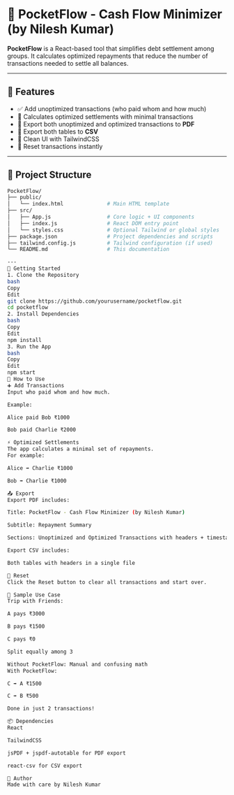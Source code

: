 # 💸 PocketFlow - Cash Flow Minimizer (by Nilesh Kumar)

**PocketFlow** is a React-based tool that simplifies debt settlement among groups. It calculates optimized repayments that reduce the number of transactions needed to settle all balances.

---

## 🔧 Features

- ✅ Add unoptimized transactions (who paid whom and how much)
- 🔁 Calculates optimized settlements with minimal transactions
- 📄 Export both unoptimized and optimized transactions to **PDF**
- 📁 Export both tables to **CSV**
- 🧼 Clean UI with TailwindCSS
- 🔄 Reset transactions instantly

---

## 📁 Project Structure

```bash
PocketFlow/
├── public/
│   └── index.html              # Main HTML template
├── src/
│   ├── App.js                  # Core logic + UI components
│   ├── index.js                # React DOM entry point
│   └── styles.css              # Optional Tailwind or global styles
├── package.json                # Project dependencies and scripts
├── tailwind.config.js          # Tailwind configuration (if used)
└── README.md                   # This documentation

---
🚀 Getting Started
1. Clone the Repository
bash
Copy
Edit
git clone https://github.com/yourusername/pocketflow.git
cd pocketflow
2. Install Dependencies
bash
Copy
Edit
npm install
3. Run the App
bash
Copy
Edit
npm start
📘 How to Use
➕ Add Transactions
Input who paid whom and how much.

Example:

Alice paid Bob ₹1000

Bob paid Charlie ₹2000

⚡ Optimized Settlements
The app calculates a minimal set of repayments.
For example:

Alice ➡️ Charlie ₹1000

Bob ➡️ Charlie ₹1000

📤 Export
Export PDF includes:

Title: PocketFlow - Cash Flow Minimizer (by Nilesh Kumar)

Subtitle: Repayment Summary

Sections: Unoptimized and Optimized Transactions with headers + timestamp

Export CSV includes:

Both tables with headers in a single file

🔄 Reset
Click the Reset button to clear all transactions and start over.

🧪 Sample Use Case
Trip with Friends:

A pays ₹3000

B pays ₹1500

C pays ₹0

Split equally among 3

Without PocketFlow: Manual and confusing math
With PocketFlow:

C ➡️ A ₹1500

C ➡️ B ₹500

Done in just 2 transactions!

📦 Dependencies
React

TailwindCSS

jsPDF + jspdf-autotable for PDF export

react-csv for CSV export

🙌 Author
Made with care by Nilesh Kumar
